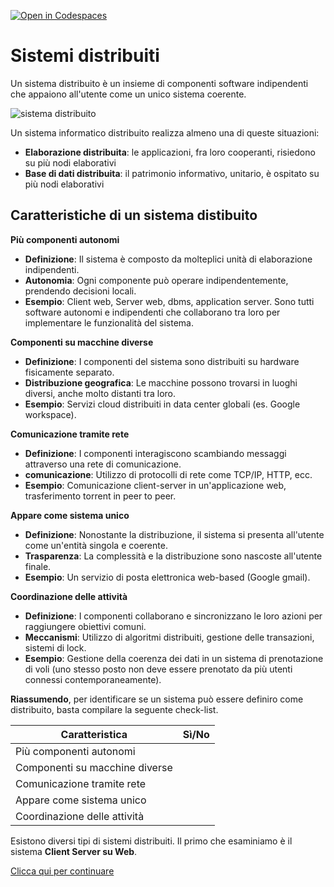 [![Open in Codespaces](https://classroom.github.com/assets/launch-codespace-2972f46106e565e64193e422d61a12cf1da4916b45550586e14ef0a7c637dd04.svg)](https://classroom.github.com/open-in-codespaces?assignment_repo_id=16492811)
# Sistemi distribuiti
Un sistema distribuito è un insieme di componenti software indipendenti che appaiono all'utente come un unico sistema coerente.

![sistema distribuito](doc/img01_sistema_distribuito.png)

Un sistema informatico distribuito realizza almeno una di queste situazioni:
- **Elaborazione distribuita**: le applicazioni, fra loro cooperanti, risiedono su più nodi elaborativi
- **Base di dati distribuita**: il patrimonio informativo, unitario, è ospitato su più nodi elaborativi

## Caratteristiche di un sistema distibuito
**Più componenti autonomi**
- **Definizione**: Il sistema è composto da molteplici unità di elaborazione indipendenti.
- **Autonomia**: Ogni componente può operare indipendentemente, prendendo decisioni locali.
- **Esempio**: Client web, Server web, dbms, application server. Sono tutti software autonomi e indipendenti che collaborano tra loro per implementare le funzionalità del sistema.

**Componenti su macchine diverse**
- **Definizione**: I componenti del sistema sono distribuiti su hardware fisicamente separato.
- **Distribuzione geografica**: Le macchine possono trovarsi in luoghi diversi, anche molto distanti tra loro.
- **Esempio**: Servizi cloud distribuiti in data center globali (es. Google workspace).

**Comunicazione tramite rete**
- **Definizione**: I componenti interagiscono scambiando messaggi attraverso una rete di comunicazione.
- **comunicazione**: Utilizzo di protocolli di rete come TCP/IP, HTTP, ecc.
- **Esempio**: Comunicazione client-server in un'applicazione web, trasferimento torrent in peer to peer.

**Appare come sistema unico**
- **Definizione**: Nonostante la distribuzione, il sistema si presenta all'utente come un'entità singola e coerente.
- **Trasparenza**: La complessità e la distribuzione sono nascoste all'utente finale.
- **Esempio**: Un servizio di posta elettronica web-based (Google gmail).

**Coordinazione delle attività**
- **Definizione**: I componenti collaborano e sincronizzano le loro azioni per raggiungere obiettivi comuni.
- **Meccanismi**: Utilizzo di algoritmi distribuiti, gestione delle transazioni, sistemi di lock.
- **Esempio**: Gestione della coerenza dei dati in un sistema di prenotazione di voli (uno stesso posto non deve essere prenotato da più utenti connessi contemporaneamente).

**Riassumendo**, per identificare se un sistema può essere definiro come distribuito, basta compilare la seguente check-list.

| Caratteristica                | Sì/No |
|-------------------------------|-------|
| Più componenti autonomi       |       |
| Componenti su macchine diverse|       |
| Comunicazione tramite rete    |       |
| Appare come sistema unico     |       |
| Coordinazione delle attività  |       |

Esistono diversi tipi di sistemi distribuiti.
Il primo che esaminiamo è il sistema **Client Server su Web**.

[Clicca qui per continuare](./doc/doc01_client_server.md)
